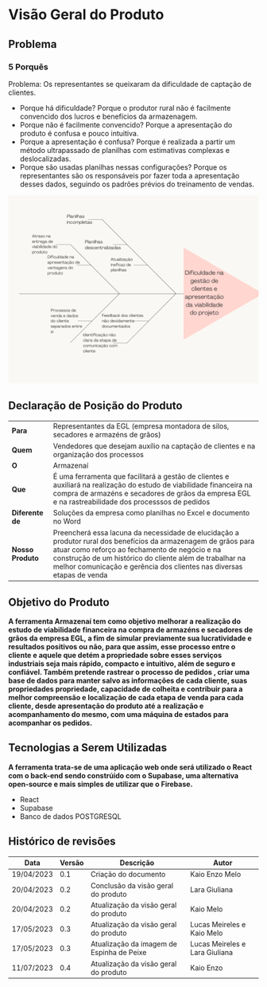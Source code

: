 # Visão Geral do Produto

## Problema

### 5 Porquês

Problema: Os representantes se queixaram da dificuldade de captação de clientes.

- Porque há dificuldade? Porque o produtor rural não é facilmente convencido dos lucros e benefícios da armazenagem.
- Porque não é facilmente convencido? Porque a apresentação do produto é confusa e pouco intuitiva.
- Porque a apresentação é confusa? Porque é realizada a partir um método ultrapassado de planilhas com estimativas complexas e deslocalizadas.
- Porque são usadas planilhas nessas configurações? Porque os representantes são os responsáveis por fazer toda a apresentação desses dados, seguindo os padrões prévios do treinamento de vendas.

![Espinha de peixe](EspinhaDePeixe_v3.png)

## Declaração de Posição do Produto

|   |   |
|---|---|
| __Para__ | Representantes da EGL (empresa montadora de silos, secadores e armazéns de grãos) |
| __Quem__ | Vendedores que desejam auxílio na captação de clientes e na organização dos processos  |
| __O__ | Armazenaí |
| __Que__ | É uma ferramenta que facilitará a gestão de clientes e auxiliará na realização do estudo de viabilidade financeira na compra de armazéns e secadores de grãos da empresa EGL e na rastreabilidade dos processsos de pedidos |
| __Diferente de__ | Soluções da empresa como planilhas no Excel e documento no Word |
| __Nosso Produto__ | Preencherá essa lacuna da necessidade de elucidação a produtor rural dos benefícios da armazenagem de grãos para atuar como reforço ao fechamento de negócio e na construção de um histórico do cliente além de trabalhar na melhor comunicação e gerência dos clientes nas diversas etapas de venda |

## Objetivo do Produto

 **A ferramenta Armazenaí tem como objetivo melhorar a realização do estudo de viabilidade financeira na compra de armazéns e secadores de grãos da empresa EGL, a fim de simular previamente sua lucratividade e resultados positivos ou não, para que assim, esse processo entre o cliente e aquele que detém a propriedade sobre esses serviços industriais seja mais rápido, compacto e intuitivo, além de seguro e confiável. Também pretende rastrear o processo de pedidos , criar uma base de dados para manter salvo as informações de cada cliente, suas propriedades propriedade, capacidade de colheita e contribuir para a melhor compreensão e localização de cada etapa de venda para cada cliente, desde apresentação do produto até a realização e acompanhamento do mesmo, com uma máquina de estados para acompanhar os pedidos.**

## Tecnologias a Serem Utilizadas

**A ferramenta trata-se de uma aplicação web onde será utilizado o React com o back-end sendo constrúido com o Supabase, uma alternativa open-source e mais simples de utilizar que o Firebase.**

- React
- Supabase
- Banco de dados POSTGRESQL

## Histórico de revisões

| Data | Versão | Descrição | Autor |
|---|---|---|---|
| 19/04/2023 | 0.1 | Criação do documento | Kaio Enzo Melo |
| 20/04/2023 | 0.2 | Conclusão da visão geral do produto | Lara Giuliana |
| 20/04/2023 | 0.2 | Atualização da visão geral do produto | Kaio Melo |
| 17/05/2023 | 0.3 | Atualização da visão geral do produto | Lucas Meireles e Kaio Melo |
| 17/05/2023 | 0.3 | Atualização da imagem de Espinha de Peixe | Lucas Meireles e Lara Giuliana |
| 11/07/2023 | 0.4 | Atualização da visão geral do produto | Kaio Enzo |
